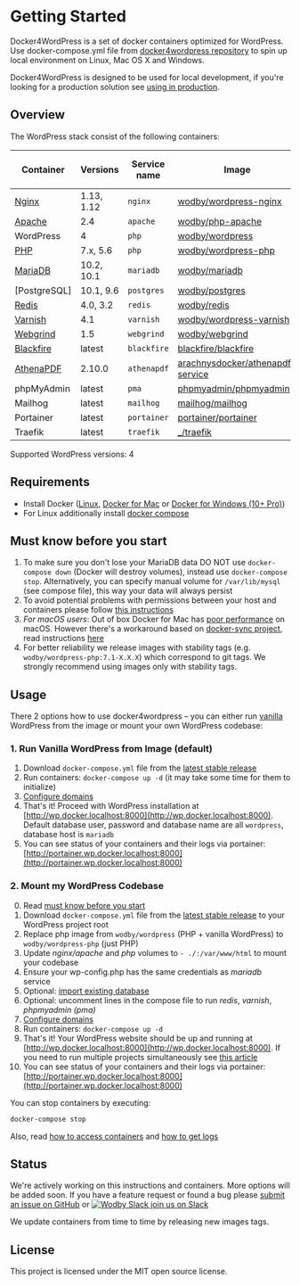 # Getting Started

Docker4WordPress is a set of docker containers optimized for WordPress. Use docker-compose.yml file from [docker4wordpress repository](https://github.com/wodby/docker4wordpress) to spin up local environment on Linux, Mac OS X and Windows. 

Docker4WordPress is designed to be used for local development, if you're looking for a production solution see [using in production](production.md). 

## Overview

The WordPress stack consist of the following containers:

[wodby/wordpress-nginx]: https://github.com/wodby/wordpress-nginx
[wodby/php-apache]: https://github.com/wodby/php-apache
[wodby/wordpress]: https://github.com/wodby/wordpress
[wodby/wordpress-php]: https://github.com/wodby/wordpress-php
[wodby/mariadb]: https://github.com/wodby/mariadb
[wodby/postgres]: https://github.com/wodby/postgres
[wodby/redis]: https://github.com/wodby/redis
[wodby/wordpress-varnish]: https://github.com/wodby/wordpress-varnish
[wodby/webgrind]: https://hub.docker.com/r/wodby/webgrind
[blackfire/blackfire]: https://hub.docker.com/r/blackfire/blackfire
[arachnysdocker/athenapdf-service]: https://hub.docker.com/r/arachnysdocker/athenapdf-service
[phpmyadmin/phpmyadmin]: https://hub.docker.com/r/phpmyadmin/phpmyadmin
[mailhog/mailhog]: https://hub.docker.com/r/mailhog/mailhog
[portainer/portainer]: https://hub.docker.com/r/portainer/portainer
[_/traefik]: https://hub.docker.com/_/traefik
[Nginx]: containers/nginx.md
[Apache]: containers/apache.md
[PHP]: containers/php.md
[MariaDB]: containers/mariadb.md
[Redis]: containers/redis.md
[Varnish]: containers/varnish.md
[Webgrind]: containers/webgrind.md
[Blackfire]: containers/blackfire.md
[AthenaPDF]: containers/athenapdf.md

| Container    | Versions   | Service name | Image                              | Enabled by default |
| ------------ | ---------- | ------------ | ---------------------------------- | ------------------ |
| [Nginx]      | 1.13, 1.12 | `nginx`      | [wodby/wordpress-nginx]            | ✓                  |
| [Apache]     | 2.4        | `apache`     | [wodby/php-apache]                 |                    |
| WordPress    | 4          | `php`        | [wodby/wordpress]                  | ✓                  |
| [PHP]        | 7.x, 5.6   | `php`        | [wodby/wordpress-php]              |                    |
| [MariaDB]    | 10.2, 10.1 | `mariadb`    | [wodby/mariadb]                    | ✓                  |
| [PostgreSQL] | 10.1, 9.6  | `postgres`   | [wodby/postgres]                   |                    |
| [Redis]      | 4.0, 3.2   | `redis`      | [wodby/redis]                      |                    |
| [Varnish]    | 4.1        | `varnish`    | [wodby/wordpress-varnish]          |                    |
| [Webgrind]   | 1.5        | `webgrind`   | [wodby/webgrind]                   |                    |
| [Blackfire]  | latest     | `blackfire`  | [blackfire/blackfire]              |                    |
| [AthenaPDF]  | 2.10.0     | `athenapdf`  | [arachnysdocker/athenapdf-service] |                    |
| phpMyAdmin   | latest     | `pma`        | [phpmyadmin/phpmyadmin]            |                    |
| Mailhog      | latest     | `mailhog`    | [mailhog/mailhog]                  | ✓                  |
| Portainer    | latest     | `portainer`  | [portainer/portainer]              | ✓                  |
| Traefik      | latest     | `traefik`    | [_/traefik]                        | ✓                  |

Supported WordPress versions: 4

## Requirements

* Install Docker ([Linux](https://docs.docker.com/engine/installation), [Docker for Mac](https://docs.docker.com/engine/installation/mac) or [Docker for Windows (10+ Pro)](https://docs.docker.com/engine/installation/windows))
* For Linux additionally install [docker compose](https://docs.docker.com/compose/install)

## Must know before you start

1. To make sure you don't lose your MariaDB data DO NOT use `docker-compose down` (Docker will destroy volumes), instead use `docker-compose stop`. Alternatively, you can specify manual volume for `/var/lib/mysql` (see compose file), this way your data will always persist 
2. To avoid potential problems with permissions between your host and containers please follow [this instructions](permissions.md)
3. _For macOS users_: Out of box Docker for Mac has [poor performance](https://github.com/Wodby/docker4wordpress/issues/4) on macOS. However there's a workaround based on [docker-sync project](https://github.com/EugenMayer/docker-sync/), read instructions [here](macos.md)
4. For better reliability we release images with stability tags (e.g. `wodby/wordpress-php:7.1-X.X.X`) which correspond to git tags. We strongly recommend using images only with stability tags. 

## Usage 

There 2 options how to use docker4wordpress – you can either run [vanilla](https://en.wikipedia.org/wiki/Vanilla_software) WordPress from the image or mount your own WordPress codebase:

### 1. Run Vanilla WordPress from Image (default)

1. Download `docker-compose.yml` file from the [latest stable release](https://github.com/wodby/docker4wordpress/releases)
2. Run containers: `docker-compose up -d` (it may take some time for them to initialize) 
3. [Configure domains](domains.md) 
4. That's it! Proceed with WordPress installation at [http://wp.docker.localhost:8000](http://wp.docker.localhost:8000). Default database user, password and database name are all `wordpress`, database host is `mariadb`
5. You can see status of your containers and their logs via portainer: [http://portainer.wp.docker.localhost:8000](http://portainer.wp.docker.localhost:8000)

### 2. Mount my WordPress Codebase

0. Read [must know before you start](#must-know-before-you-start)
1. Download `docker-compose.yml` file from the [latest stable release](https://github.com/wodby/docker4wordpress/releases) to your WordPress project root
2. Replace php image from `wodby/wordpress` (PHP + vanilla WordPress) to `wodby/wordpress-php` (just PHP)
3. Update _nginx/apache_ and _php_ volumes to `- ./:/var/www/html` to mount your codebase
4. Ensure your wp-config.php has the same credentials as _mariadb_ service 
5. Optional: [import existing database](containers/mariadb.md#import-existing-database)
7. Optional: uncomment lines in the compose file to run _redis_, _varnish_, _phpmyadmin (pma)_ 
8. [Configure domains](domains.md)
9. Run containers: `docker-compose up -d`
10. That's it! Your WordPress website should be up and running at [http://wp.docker.localhost:8000](http://wp.docker.localhost:8000). If you need to run multiple projects simultaneously see [this article](multiple-projects.md)
11. You can see status of your containers and their logs via portainer: [http://portainer.wp.docker.localhost:8000](http://portainer.wp.docker.localhost:8000)

You can stop containers by executing:
```bash
docker-compose stop
```

Also, read [how to access containers](access.md) and [how to get logs](logs.md)

## Status

We're actively working on this instructions and containers. More options will be added soon. If you have a feature request or found a bug please [submit an issue on GitHub](https://github.com/wodby/docker4wordpress/issues/new) or [![Wodby Slack](https://www.google.com/s2/favicons?domain=www.slack.com) join us on Slack](https://slack.wodby.com/)

We update containers from time to time by releasing new images tags.

## License

This project is licensed under the MIT open source license.
